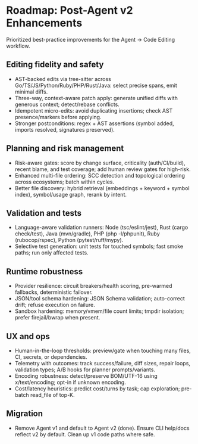 # Roadmap: Post-Agent v2 Enhancements

Prioritized best-practice improvements for the Agent → Code Editing workflow.

## Editing fidelity and safety
- AST-backed edits via tree-sitter across Go/TS/JS/Python/Ruby/PHP/Rust/Java: select precise spans, emit minimal diffs.
- Three-way, context-aware patch apply: generate unified diffs with generous context; detect/rebase conflicts.
- Idempotent micro-edits: avoid duplicating insertions; check AST presence/markers before applying.
- Stronger postconditions: regex + AST assertions (symbol added, imports resolved, signatures preserved).

## Planning and risk management
- Risk-aware gates: score by change surface, criticality (auth/CI/build), recent blame, and test coverage; add human review gates for high-risk.
- Enhanced multi-file ordering: SCC detection and topological ordering across ecosystems; batch within cycles.
- Better file discovery: hybrid retrieval (embeddings + keyword + symbol index), symbol/usage graph, rerank by intent.

## Validation and tests
- Language-aware validation runners: Node (tsc/eslint/jest), Rust (cargo check/test), Java (mvn/gradle), PHP (php -l/phpunit), Ruby (rubocop/rspec), Python (pytest/ruff/mypy).
- Selective test generation: unit tests for touched symbols; fast smoke paths; run only affected tests.

## Runtime robustness
- Provider resilience: circuit breakers/health scoring, pre-warmed fallbacks, deterministic failover.
- JSON/tool schema hardening: JSON Schema validation; auto-correct drift; refuse execution on failure.
- Sandbox hardening: memory/vmem/file count limits; tmpdir isolation; prefer firejail/bwrap when present.

## UX and ops
- Human-in-the-loop thresholds: preview/gate when touching many files, CI, secrets, or dependencies.
- Telemetry with outcomes: track success/failure, diff sizes, repair loops, validation types; A/B hooks for planner prompts/variants.
- Encoding robustness: detect/preserve BOM/UTF-16 using x/text/encoding; opt-in if unknown encoding.
- Cost/latency heuristics: predict cost/turns by task; cap exploration; pre-batch read_file of top-K.

## Migration
- Remove Agent v1 and default to Agent v2 (done). Ensure CLI help/docs reflect v2 by default. Clean up v1 code paths where safe.



